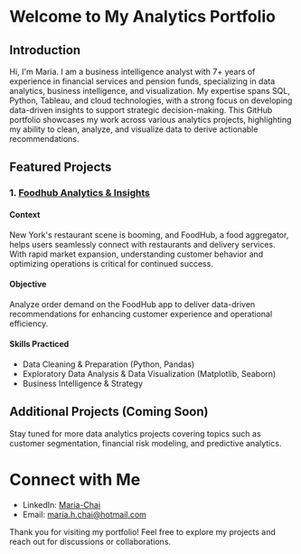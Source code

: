 # Welcome to My Analytics Portfolio

## Introduction
Hi, I'm Maria. I am a business intelligence analyst with 7+ years of experience in financial services and pension funds, specializing in data analytics, business intelligence, and visualization. My expertise spans SQL, Python, Tableau, and cloud technologies, with a strong focus on developing data-driven insights to support strategic decision-making. This GitHub portfolio showcases my work across various analytics projects, highlighting my ability to clean, analyze, and visualize data to derive actionable recommendations.

## Featured Projects

### 1. [Foodhub Analytics & Insights](https://github.com/mmmchai/foodhub)
#### Context
New York's restaurant scene is booming, and FoodHub, a food aggregator, helps users seamlessly connect with restaurants and delivery services. With rapid market expansion, understanding customer behavior and optimizing operations is critical for continued success.

#### Objective

Analyze order demand on the FoodHub app to deliver data-driven recommendations for enhancing customer experience and operational efficiency.

#### Skills Practiced

* Data Cleaning & Preparation (Python, Pandas)
* Exploratory Data Analysis & Data Visualization (Matplotlib, Seaborn)
* Business Intelligence & Strategy

## Additional Projects (Coming Soon)

Stay tuned for more data analytics projects covering topics such as customer segmentation, financial risk modeling, and predictive analytics.

# Connect with Me

* LinkedIn: [Maria-Chai](https://www.linkedin.com/in/maria-chai/)
* Email: maria.h.chai@hotmail.com

Thank you for visiting my portfolio! Feel free to explore my projects and reach out for discussions or collaborations.
